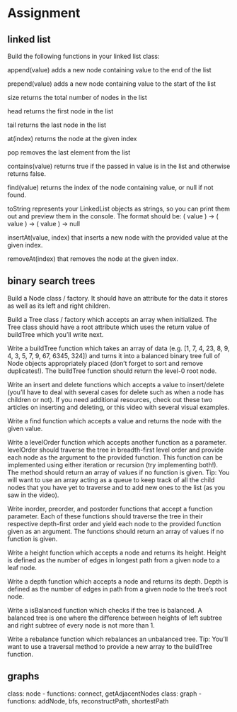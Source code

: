 # Assignment

## linked list

Build the following functions in your linked list class:

append(value) adds a new node containing value to the end of the list

prepend(value) adds a new node containing value to the start of the list

size returns the total number of nodes in the list

head returns the first node in the list

tail returns the last node in the list

at(index) returns the node at the given index

pop removes the last element from the list

contains(value) returns true if the passed in value is in the list and otherwise returns false.

find(value) returns the index of the node containing value, or null if not found.

toString represents your LinkedList objects as strings, so you can print them out and preview them in the console. The format should be: ( value ) -> ( value ) -> ( value ) -> null

insertAt(value, index) that inserts a new node with the provided value at the given index.

removeAt(index) that removes the node at the given index.

## binary search trees

Build a Node class / factory. It should have an attribute for the data it stores as well as its left and right children.

Build a Tree class / factory which accepts an array when initialized. The Tree class should have a root attribute which uses the return value of buildTree which you’ll write next.

Write a buildTree function which takes an array of data (e.g. [1, 7, 4, 23, 8, 9, 4, 3, 5, 7, 9, 67, 6345, 324]) and turns it into a balanced binary tree full of Node objects appropriately placed (don’t forget to sort and remove duplicates!). The buildTree function should return the level-0 root node.

Write an insert and delete functions which accepts a value to insert/delete (you’ll have to deal with several cases for delete such as when a node has children or not). If you need additional resources, check out these two articles on inserting and deleting, or this video with several visual examples.

Write a find function which accepts a value and returns the node with the given value.

Write a levelOrder function which accepts another function as a parameter. levelOrder should traverse the tree in breadth-first level order and provide each node as the argument to the provided function. This function can be implemented using either iteration or recursion (try implementing both!). The method should return an array of values if no function is given. Tip: You will want to use an array acting as a queue to keep track of all the child nodes that you have yet to traverse and to add new ones to the list (as you saw in the video).

Write inorder, preorder, and postorder functions that accept a function parameter. Each of these functions should traverse the tree in their respective depth-first order and yield each node to the provided function given as an argument. The functions should return an array of values if no function is given.

Write a height function which accepts a node and returns its height. Height is defined as the number of edges in longest path from a given node to a leaf node.

Write a depth function which accepts a node and returns its depth. Depth is defined as the number of edges in path from a given node to the tree’s root node.

Write a isBalanced function which checks if the tree is balanced. A balanced tree is one where the difference between heights of left subtree and right subtree of every node is not more than 1.

Write a rebalance function which rebalances an unbalanced tree. Tip: You’ll want to use a traversal method to provide a new array to the buildTree function.

## graphs

class: node - functions: connect, getAdjacentNodes
class: graph - functions: addNode, bfs, reconstructPath, shortestPath

